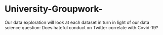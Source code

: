 # University-Groupwork-
Our data exploration will look at each dataset in turn in light of our data science question: Does hateful conduct on Twitter correlate with Covid-19?
